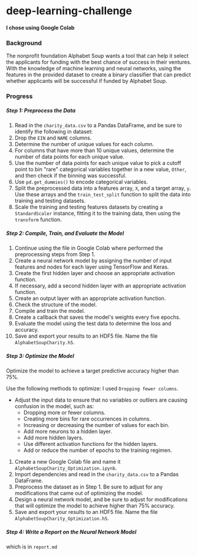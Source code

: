 # deep-learning-challenge

#### I chose using Google Colab

### Background

The nonprofit foundation Alphabet Soup wants a tool that can help it select the applicants for funding with the best chance of success in their ventures. With the knowledge of machine learning and neural networks, using the features in the provided dataset to create a binary classifier that can predict whether applicants will be successful if funded by Alphabet Soup.

### Progress

##### Step 1: Preprocess the Data

1. Read in the `charity_data.csv` to a Pandas DataFrame, and be sure to identify the following in dataset:
2. Drop the `EIN` and `NAME` columns.
3. Determine the number of unique values for each column.
4. For columns that have more than 10 unique values, determine the number of data points for each unique value.
5. Use the number of data points for each unique value to pick a cutoff point to bin "rare" categorical variables together in a new value, `Other`, and then check if the binning was successful.
6. Use `pd.get_dummies()` to encode categorical variables.
7. Split the preprocessed data into a features array, `X`, and a target array, `y`. Use these arrays and the `train_test_split` function to split the data into training and testing datasets.
8. Scale the training and testing features datasets by creating a `StandardScaler` instance, fitting it to the training data, then using the `transform` function.

##### Step 2: Compile, Train, and Evaluate the Model

1. Continue using the file in Google Colab where performed the preprocessing steps from Step 1.
2. Create a neural network model by assigning the number of input features and nodes for each layer using TensorFlow and Keras.
3. Create the first hidden layer and choose an appropriate activation function.
4. If necessary, add a second hidden layer with an appropriate activation function.
5. Create an output layer with an appropriate activation function.
6. Check the structure of the model.
7. Compile and train the model.
8. Create a callback that saves the model's weights every five epochs.
9. Evaluate the model using the test data to determine the loss and accuracy.
10. Save and export your results to an HDF5 file. Name the file `AlphabetSoupCharity.h5`.

##### Step 3: Optimize the Model

Optimize the model to achieve a target predictive accuracy higher than 75%.

Use the following methods to optimize: I used `Dropping fewer columns`.

* Adjust the input data to ensure that no variables or outliers are causing confusion in the model, such as:
  * Dropping more or fewer columns.
  * Creating more bins for rare occurrences in columns.
  * Increasing or decreasing the number of values for each bin.
  * Add more neurons to a hidden layer.
  * Add more hidden layers.
  * Use different activation functions for the hidden layers.
  * Add or reduce the number of epochs to the training regimen.

1. Create a new Google Colab file and name it `AlphabetSoupCharity_Optimization.ipynb`.
2. Import dependencies and read in the `charity_data.csv` to a Pandas DataFrame.
3. Preprocess the dataset as in Step 1. Be sure to adjust for any modifications that came out of optimizing the model.
4. Design a neural network model, and be sure to adjust for modifications that will optimize the model to achieve higher than 75% accuracy.
5. Save and export your results to an HDF5 file. Name the file `AlphabetSoupCharity_Optimization.h5`.

##### Step 4: Write a Report on the Neural Network Model 

which is in `report.md`
